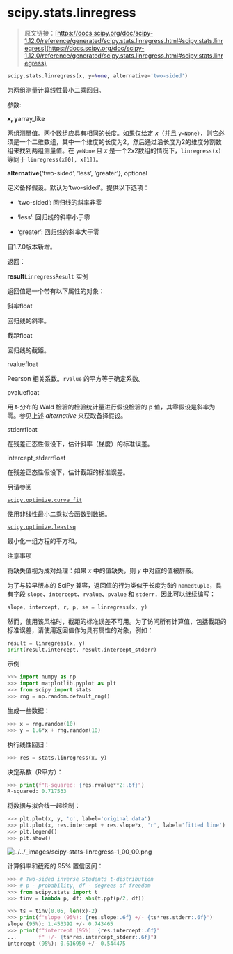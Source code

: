 # scipy.stats.linregress

> 原文链接：[https://docs.scipy.org/doc/scipy-1.12.0/reference/generated/scipy.stats.linregress.html#scipy.stats.linregress](https://docs.scipy.org/doc/scipy-1.12.0/reference/generated/scipy.stats.linregress.html#scipy.stats.linregress)

```py
scipy.stats.linregress(x, y=None, alternative='two-sided')
```

为两组测量计算线性最小二乘回归。

参数:

**x, y**array_like

两组测量值。两个数组应具有相同的长度。如果仅给定 *x*（并且 `y=None`），则它必须是一个二维数组，其中一个维度的长度为2。然后通过沿长度为2的维度分割数组来找到两组测量值。在 `y=None` 且 *x* 是一个2x2数组的情况下，`linregress(x)` 等同于 `linregress(x[0], x[1])`。

**alternative**{‘two-sided’, ‘less’, ‘greater’}, optional

定义备择假设。默认为‘two-sided’。提供以下选项：

+   ‘two-sided’: 回归线的斜率非零

+   ‘less’: 回归线的斜率小于零

+   ‘greater’: 回归线的斜率大于零

自1.7.0版本新增。

返回：

**result**`LinregressResult` 实例

返回值是一个带有以下属性的对象：

斜率float

回归线的斜率。

截距float

回归线的截距。

rvaluefloat

Pearson 相关系数。`rvalue` 的平方等于确定系数。

pvaluefloat

用 t-分布的 Wald 检验的检验统计量进行假设检验的 p 值，其零假设是斜率为零。参见上述 *alternative* 来获取备择假设。

stderrfloat

在残差正态性假设下，估计斜率（梯度）的标准误差。

intercept_stderrfloat

在残差正态性假设下，估计截距的标准误差。

另请参阅

[`scipy.optimize.curve_fit`](scipy.optimize.curve_fit.html#scipy.optimize.curve_fit "scipy.optimize.curve_fit")

使用非线性最小二乘拟合函数到数据。

[`scipy.optimize.leastsq`](scipy.optimize.leastsq.html#scipy.optimize.leastsq "scipy.optimize.leastsq")

最小化一组方程的平方和。

注意事项

将缺失值视为成对处理：如果 *x* 中的值缺失，则 *y* 中对应的值被屏蔽。

为了与较早版本的 SciPy 兼容，返回值的行为类似于长度为5的 `namedtuple`，具有字段 `slope`、`intercept`、`rvalue`、`pvalue` 和 `stderr`，因此可以继续编写：

```py
slope, intercept, r, p, se = linregress(x, y) 
```

然而，使用该风格时，截距的标准误差不可用。为了访问所有计算值，包括截距的标准误差，请使用返回值作为具有属性的对象，例如：

```py
result = linregress(x, y)
print(result.intercept, result.intercept_stderr) 
```

示例

```py
>>> import numpy as np
>>> import matplotlib.pyplot as plt
>>> from scipy import stats
>>> rng = np.random.default_rng() 
```

生成一些数据：

```py
>>> x = rng.random(10)
>>> y = 1.6*x + rng.random(10) 
```

执行线性回归：

```py
>>> res = stats.linregress(x, y) 
```

决定系数（R平方）：

```py
>>> print(f"R-squared: {res.rvalue**2:.6f}")
R-squared: 0.717533 
```

将数据与拟合线一起绘制：

```py
>>> plt.plot(x, y, 'o', label='original data')
>>> plt.plot(x, res.intercept + res.slope*x, 'r', label='fitted line')
>>> plt.legend()
>>> plt.show() 
```

![../../_images/scipy-stats-linregress-1_00_00.png](../Images/36fbcd343e36cf6a36166f502d7b6441.png)

计算斜率和截距的 95% 置信区间：

```py
>>> # Two-sided inverse Students t-distribution
>>> # p - probability, df - degrees of freedom
>>> from scipy.stats import t
>>> tinv = lambda p, df: abs(t.ppf(p/2, df)) 
```

```py
>>> ts = tinv(0.05, len(x)-2)
>>> print(f"slope (95%): {res.slope:.6f} +/- {ts*res.stderr:.6f}")
slope (95%): 1.453392 +/- 0.743465
>>> print(f"intercept (95%): {res.intercept:.6f}"
...       f" +/- {ts*res.intercept_stderr:.6f}")
intercept (95%): 0.616950 +/- 0.544475 
```

